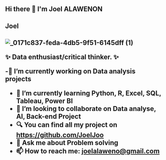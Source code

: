 ## Hi there 👋 I'm Joel ALAWENON
<h2>Joel<h2/>

![_0171c837-feda-4db5-9f51-6145dff (1)](https://github.com/JoelJoo/joeljoo/assets/114695294/89afe8ba-e9e8-4d6e-8169-cb7921cbe307)

✨ Data enthusiast/critical thinker. ✨


-🔭 I’m currently working on Data analysis projects
- 🌱 I’m currently learning Python, R, Excel, SQL, Tableau, Power BI
- 👯 I’m looking to collaborate on Data analyse, AI, Back-end Project
- 🔍 You can find all my project on https://github.com/JoelJoo
- 💬 Ask me about Problem solving
- 📫 How to reach me: joelalaweno@gmail.com
